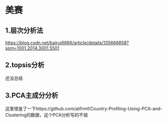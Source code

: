 # 美赛

## 1.层次分析法
https://blog.csdn.net/bairui6666/article/details/135666858?spm=1001.2014.3001.5501

## 2.topsis分析
还没总结

## 3.PCA主成分分析
这里借鉴了一下https://github.com/alifrmf/Country-Profiling-Using-PCA-and-Clustering的数据，这个PCA分析写的不错
